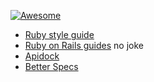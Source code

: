[![Awesome](https://cdn.rawgit.com/sindresorhus/awesome/d7305f38d29fed78fa85652e3a63e154dd8e8829/media/badge.svg)](https://github.com/sindresorhus/awesome)

- [Ruby style guide](https://github.com/bbatsov/ruby-style-guide)
- [Ruby on Rails guides](guides.rubyonrails.org) no joke 
- [Apidock](http://apidock.com/)
- [Better Specs](http://betterspecs.org/)
